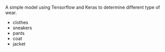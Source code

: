 A simple model using Tensorflow and Keras to determine different type of wear.

- clothes
- sneakers
- pants
- coat
- jacket
